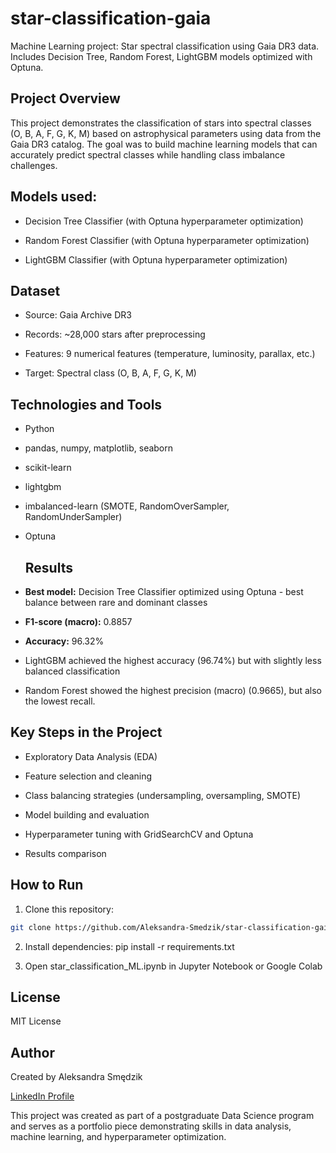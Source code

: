 # star-classification-gaia
Machine Learning project: Star spectral classification using Gaia DR3 data. Includes Decision Tree, Random Forest, LightGBM models optimized with Optuna.

## Project Overview

This project demonstrates the classification of stars into spectral classes (O, B, A, F, G, K, M) based on astrophysical parameters using data from the Gaia DR3 catalog. The goal was to build machine learning models that can accurately predict spectral classes while handling class imbalance challenges.

## Models used:

- Decision Tree Classifier (with Optuna hyperparameter optimization)

- Random Forest Classifier (with Optuna hyperparameter optimization)

- LightGBM Classifier (with Optuna hyperparameter optimization)

## Dataset

- Source: Gaia Archive DR3

- Records: ~28,000 stars after preprocessing

- Features: 9 numerical features (temperature, luminosity, parallax, etc.)

- Target: Spectral class (O, B, A, F, G, K, M)
  
## Technologies and Tools

- Python 
- pandas, numpy, matplotlib, seaborn
- scikit-learn
- lightgbm
- imbalanced-learn (SMOTE, RandomOverSampler, RandomUnderSampler)
- Optuna

  ## Results
- **Best model:** Decision Tree Classifier optimized using Optuna - best balance between rare and dominant classes
- **F1-score (macro):** 0.8857
- **Accuracy:** 96.32%
- LightGBM achieved the highest accuracy (96.74%) but with slightly less balanced classification
- Random Forest showed the highest precision (macro) (0.9665), but also the lowest recall. 

## Key Steps in the Project

- Exploratory Data Analysis (EDA)

- Feature selection and cleaning

- Class balancing strategies (undersampling, oversampling, SMOTE)

- Model building and evaluation

- Hyperparameter tuning with GridSearchCV and Optuna

- Results comparison

## How to Run

1. Clone this repository:
```bash
git clone https://github.com/Aleksandra-Smedzik/star-classification-gaia.git
```

2. Install dependencies:
pip install -r requirements.txt

3. Open star_classification_ML.ipynb in Jupyter Notebook or Google Colab

## License

MIT License

## Author

Created by Aleksandra Smędzik

[LinkedIn Profile](https://www.linkedin.com/in/aleksandra-smędzik)

This project was created as part of a postgraduate Data Science program and serves as a portfolio piece demonstrating skills in data analysis, machine learning, and hyperparameter optimization.

